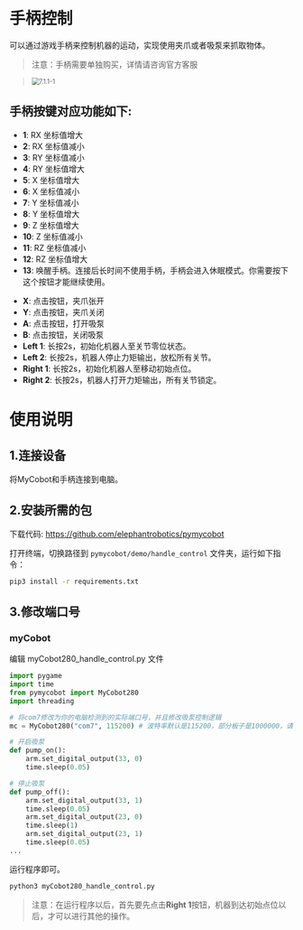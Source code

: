 # 手柄控制

可以通过游戏手柄来控制机器的运动，实现使用夹爪或者吸泵来抓取物体。

> 注意：手柄需要单独购买，详情请咨询官方客服

> <img src="../../../resources\3-FunctionsAndApplications\6.developmentGuide\python\handle/7.8.1.jpg" alt="7.1.1-1" style="zoom: 80%;" />


## 手柄按键对应功能如下:

- **1**: RX 坐标值增大
- **2**: RX 坐标值减小
- **3**: RY 坐标值减小
- **4**: RY 坐标值增大
- **5**: X 坐标值增大
- **6**: X 坐标值减小
- **7**: Y 坐标值减小
- **8**: Y 坐标值增大
- **9**: Z 坐标值增大
- **10**: Z 坐标值减小
- **11**: RZ 坐标值减小
- **12**: RZ 坐标值增大
- **13**: 唤醒手柄。连接后长时间不使用手柄，手柄会进入休眠模式。你需要按下这个按钮才能继续使用。
<!-- - **14**: 检测机器连接状态，atom LED闪烁绿灯三次表示机器正常，闪烁红灯三次表示状态异常。 -->
- **X**: 点击按钮，夹爪张开
- **Y**: 点击按钮，夹爪关闭
- **A**: 点击按钮，打开吸泵
- **B**: 点击按钮，关闭吸泵
- **Left 1**: 长按2s，初始化机器人至关节零位状态。
- **Left 2**: 长按2s，机器人停止力矩输出，放松所有关节。
- **Right 1**: 长按2s，初始化机器人至移动初始点位。
- **Right 2**: 长按2s，机器人打开力矩输出，所有关节锁定。




# 使用说明

## 1.连接设备

将MyCobot和手柄连接到电脑。

## 2.安装所需的包

下载代码: https://github.com/elephantrobotics/pymycobot

打开终端，切换路径到 `pymycobot/demo/handle_control` 文件夹，运行如下指令：

```bash
pip3 install -r requirements.txt
```

## 3.修改端口号

### myCobot

编辑 myCobot280_handle_control.py 文件

```python
import pygame
import time
from pymycobot import MyCobot280
import threading

# 将com7修改为你的电脑检测到的实际端口号，并且修改吸泵控制逻辑
mc = MyCobot280("com7", 115200) # 波特率默认是115200，部分板子是1000000，请根据实际进行修改

# 开启吸泵
def pump_on():
    arm.set_digital_output(33, 0)
    time.sleep(0.05)

# 停止吸泵
def pump_off():
    arm.set_digital_output(33, 1)
    time.sleep(0.05)
    arm.set_digital_output(23, 0)
    time.sleep(1)
    arm.set_digital_output(23, 1)
    time.sleep(0.05)
...
```
运行程序即可。

```bash
python3 myCobot280_handle_control.py
```

> 注意：在运行程序以后，首先要先点击**Right 1**按钮，机器到达初始点位以后，才可以进行其他的操作。

